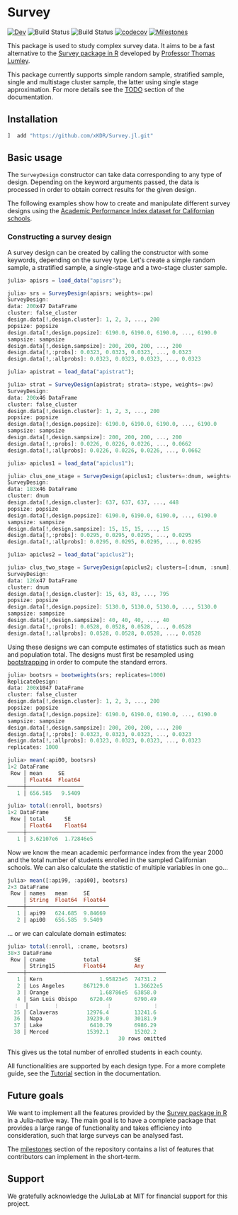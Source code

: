 # Survey

[![Dev](https://img.shields.io/badge/docs-dev-blue.svg)](https://xKDR.github.io/Survey.jl/dev)
![Build Status](https://github.com/xKDR/Survey.jl/actions/workflows/ci.yml/badge.svg)
![Build Status](https://github.com/xKDR/Survey.jl/actions/workflows/documentation.yml/badge.svg)
[![codecov](https://codecov.io/gh/xKDR/Survey.jl/branch/main/graph/badge.svg?token=4PFSF47BT2)](https://codecov.io/gh/xKDR/Survey.jl)
[![Milestones](https://img.shields.io/badge/-milestones-brightgreen)](https://github.com/xKDR/Survey.jl/milestones)

This package is used to study complex survey data. It aims to be a fast alternative
to the [Survey package in R](https://cran.r-project.org/web/packages/survey/index.html)
developed by [Professor Thomas Lumley](https://www.stat.auckland.ac.nz/people/tlum005).

This package currently supports simple random sample, stratified sample, single and
multistage cluster sample, the latter using single stage approximation. For more
details see the [TODO](https://xkdr.github.io/Survey.jl/dev/) section of the
documentation.

## Installation
```julia
]  add "https://github.com/xKDR/Survey.jl.git"
```

## Basic usage

The `SurveyDesign` constructor can take data corresponding to any type of design.
Depending on the keyword arguments passed, the data is processed in order to obtain
correct results for the given design.

The following examples show how to create and manipulate different survey designs
using the [Academic Performance Index dataset for Californian schools](https://r-survey.r-forge.r-project.org/survey/html/api.html).

### Constructing a survey design

A survey design can be created by calling the constructor with some keywords,
depending on the survey type. Let's create a simple random sample, a stratified
sample, a single-stage and a two-stage cluster sample.

```julia
julia> apisrs = load_data("apisrs");

julia> srs = SurveyDesign(apisrs; weights=:pw)
SurveyDesign:
data: 200x47 DataFrame
cluster: false_cluster
design.data[!,design.cluster]: 1, 2, 3, ..., 200
popsize: popsize
design.data[!,design.popsize]: 6190.0, 6190.0, 6190.0, ..., 6190.0
sampsize: sampsize
design.data[!,design.sampsize]: 200, 200, 200, ..., 200
design.data[!,:probs]: 0.0323, 0.0323, 0.0323, ..., 0.0323
design.data[!,:allprobs]: 0.0323, 0.0323, 0.0323, ..., 0.0323

julia> apistrat = load_data("apistrat");

julia> strat = SurveyDesign(apistrat; strata=:stype, weights=:pw)
SurveyDesign:
data: 200x46 DataFrame
cluster: false_cluster
design.data[!,design.cluster]: 1, 2, 3, ..., 200
popsize: popsize
design.data[!,design.popsize]: 6190.0, 6190.0, 6190.0, ..., 6190.0
sampsize: sampsize
design.data[!,design.sampsize]: 200, 200, 200, ..., 200
design.data[!,:probs]: 0.0226, 0.0226, 0.0226, ..., 0.0662
design.data[!,:allprobs]: 0.0226, 0.0226, 0.0226, ..., 0.0662

julia> apiclus1 = load_data("apiclus1");

julia> clus_one_stage = SurveyDesign(apiclus1; clusters=:dnum, weights=:pw)
SurveyDesign:
data: 183x46 DataFrame
cluster: dnum
design.data[!,design.cluster]: 637, 637, 637, ..., 448
popsize: popsize
design.data[!,design.popsize]: 6190.0, 6190.0, 6190.0, ..., 6190.0
sampsize: sampsize
design.data[!,design.sampsize]: 15, 15, 15, ..., 15
design.data[!,:probs]: 0.0295, 0.0295, 0.0295, ..., 0.0295
design.data[!,:allprobs]: 0.0295, 0.0295, 0.0295, ..., 0.0295

julia> apiclus2 = load_data("apiclus2");

julia> clus_two_stage = SurveyDesign(apiclus2; clusters=[:dnum, :snum], weights=:pw)
SurveyDesign:
data: 126x47 DataFrame
cluster: dnum
design.data[!,design.cluster]: 15, 63, 83, ..., 795
popsize: popsize
design.data[!,design.popsize]: 5130.0, 5130.0, 5130.0, ..., 5130.0
sampsize: sampsize
design.data[!,design.sampsize]: 40, 40, 40, ..., 40
design.data[!,:probs]: 0.0528, 0.0528, 0.0528, ..., 0.0528
design.data[!,:allprobs]: 0.0528, 0.0528, 0.0528, ..., 0.0528
```

Using these designs we can compute estimates of statistics such as mean and
population total. The designs must first be resampled using
[bootstrapping](https://en.wikipedia.org/wiki/Bootstrapping_(statistics)) in order
to compute the standard errors.

```julia
julia> bootsrs = bootweights(srs; replicates=1000)
ReplicateDesign:
data: 200x1047 DataFrame
cluster: false_cluster
design.data[!,design.cluster]: 1, 2, 3, ..., 200
popsize: popsize
design.data[!,design.popsize]: 6190.0, 6190.0, 6190.0, ..., 6190.0
sampsize: sampsize
design.data[!,design.sampsize]: 200, 200, 200, ..., 200
design.data[!,:probs]: 0.0323, 0.0323, 0.0323, ..., 0.0323
design.data[!,:allprobs]: 0.0323, 0.0323, 0.0323, ..., 0.0323
replicates: 1000

julia> mean(:api00, bootsrs)
1×2 DataFrame
 Row │ mean     SE
     │ Float64  Float64
─────┼──────────────────
   1 │ 656.585   9.5409

julia> total(:enroll, bootsrs)
1×2 DataFrame
 Row │ total      SE
     │ Float64    Float64
─────┼──────────────────────
   1 │ 3.62107e6  1.72846e5
```

Now we know the mean academic performance index from the year 2000 and the total
number of students enrolled in the sampled Californian schools. We can also
calculate the statistic of multiple variables in one go...

```julia
julia> mean([:api99, :api00], bootsrs)
2×3 DataFrame
 Row │ names   mean     SE
     │ String  Float64  Float64
─────┼──────────────────────────
   1 │ api99   624.685  9.84669
   2 │ api00   656.585  9.5409
```

... or we can calculate domain estimates:

```julia
julia> total(:enroll, :cname, bootsrs)
38×3 DataFrame
 Row │ cname            total           SE
     │ String15         Float64         Any
─────┼────────────────────────────────────────────
   1 │ Kern                  1.95823e5  74731.2
   2 │ Los Angeles      867129.0        1.36622e5
   3 │ Orange                1.68786e5  63858.0
   4 │ San Luis Obispo    6720.49       6790.49
  ⋮  │        ⋮               ⋮             ⋮
  35 │ Calaveras         12976.4        13241.6
  36 │ Napa              39239.0        30181.9
  37 │ Lake               6410.79       6986.29
  38 │ Merced            15392.1        15202.2
                                   30 rows omitted
```

This gives us the total number of enrolled students in each county.

All functionalities are supported by each design type. For a more complete guide,
see the [Tutorial](https://xkdr.github.io/Survey.jl/dev/#Basic-demo) section in
the documentation.

## Future goals

We want to implement all the features provided by the
[Survey package in R](https://cran.r-project.org/web/packages/survey/index.html)
in a Julia-native way. The main goal is to have a complete package that provides
a large range of functionality and takes efficiency into consideration, such that
large surveys can be analysed fast.

The [milestones](https://github.com/xKDR/Survey.jl/milestones) section of the repository
contains a list of features that contributors can implement in the short-term.

## Support

We gratefully acknowledge the JuliaLab at MIT for financial support for this project.
